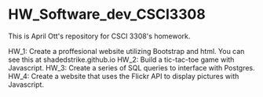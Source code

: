# HW_Software_dev_CSCI3308
This is April Ott's repository for CSCI 3308's homework. 



HW_1: Create a proffesional website utilizing Bootstrap and html. You can see this at shadedstrike.github.io
HW_2: Build a tic-tac-toe game with Javascript.
HW_3: Create a series of SQL queries to interface with Postgres.
HW_4: Create a website that uses the Flickr API to display pictures with Javascript.
